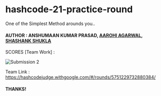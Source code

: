 # hashcode-21-practice-round
One of the Simplest Method arounds you..

#### AUTHOR : ANSHUMAAN KUMAR PRASAD, <a href="https://github.com/aarohi11/">AAROHI AGARWAL</a>, <a href="https://github.com/Sshashank0743/">SHASHANK SHUKLA</a>

SCORES [Team Work] :

![Submission 2](https://user-images.githubusercontent.com/75872316/108863484-45110200-7617-11eb-90de-c14a3fd75f30.JPG)

Team Link :
https://hashcodejudge.withgoogle.com/#/rounds/5751229732880384/

#### THANKS!
